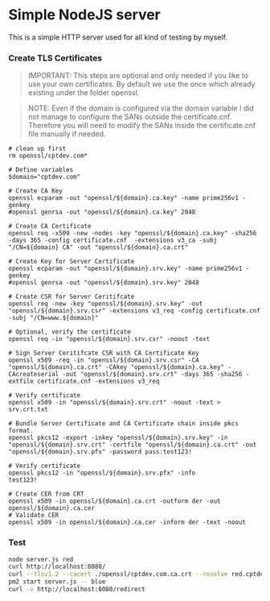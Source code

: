 # Simple NodeJS server

This is a simple HTTP server used for all kind of testing by myself.

### Create TLS Certificates

> IMPORTANT: This steps are optional and only needed if you like to use your own certificates. By default we use the once which already existing under the folder openssl.

> NOTE: Even if the domain is configured via the domain variable I did not manage to configure the SANs outside the certificate.cnf. Therefore you will need to modify the SANs inside the certificate.cnf file manually if needed.

~~~pwsh
# clean up first
rm openssl/cptdev.com*

# Define variables
$domain="cptdev.com"

# Create CA Key
openssl ecparam -out "openssl/${domain}.ca.key" -name prime256v1 -genkey
#openssl genrsa -out "openssl/${domain}.ca.key" 2048 

# Create CA Certificate
openssl req -x509 -new -nodes -key "openssl/${domain}.ca.key" -sha256 -days 365 -config certificate.cnf  -extensions v3_ca -subj "/CN=${domain} CA" -out "openssl/${domain}.ca.crt" 

# Create Key for Server Certificate
openssl ecparam -out "openssl/${domain}.srv.key" -name prime256v1 -genkey
#openssl genrsa -out "openssl/${domain}.srv.key" 2048

# Create CSR for Server Ceritifcate
openssl req -new -key "openssl/${domain}.srv.key" -out "openssl/${domain}.srv.csr" -extensions v3_req -config certificate.cnf -subj "/CN=www.${domain}"

# Optional, verify the certificate
openssl req -in "openssl/${domain}.srv.csr" -noout -text

# Sign Server Ceritifcate CSR with CA Certificate Key
openssl x509 -req -in "openssl/${domain}.srv.csr" -CA "openssl/${domain}.ca.crt" -CAkey "openssl/${domain}.ca.key" -CAcreateserial -out "openssl/${domain}.srv.crt" -days 365 -sha256 -extfile certificate.cnf -extensions v3_req

# Verify certificate
openssl x509 -in "openssl/${domain}.srv.crt" -noout -text > srv.crt.txt

# Bundle Server Certificate and CA Certificate chain inside pkcs format.
openssl pkcs12 -export -inkey "openssl/${domain}.srv.key" -in "openssl/${domain}.srv.crt" -certfile "openssl/${domain}.ca.crt" -out "openssl/${domain}.srv.pfx" -password pass:test123!

# Verify certificate
openssl pkcs12 -in "openssl/${domain}.srv.pfx" -info
test123!

# Create CER from CRT
openssl x509 -in openssl/${domain}.ca.crt -outform der -out openssl/${domain}.ca.cer
# Validate CER
openssl x509 -in openssl/${domain}.ca.cer -inform der -text -noout
~~~

### Test

~~~ bash
node server.js red
curl http://localhost:8080/
curl --tlsv1.2 --cacert ./openssl/cptdev.com.ca.crt --resolve red.cptdev.com:4040:127.0.0.1 -v https://red.cptdev.com:4040/ # should server 200 OK
pm2 start server.js -- blue
curl -v http://localhost:8080/redirect
~~~